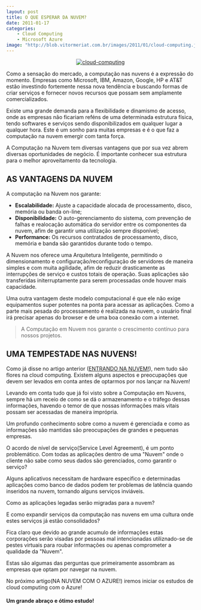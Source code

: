 ```yaml
---
layout: post
title: O QUE ESPERAR DA NUVEM?
date: 2011-01-17
categories:
    - Cloud Computing
    - Microsoft Azure
image: "http://blob.vitormeriat.com.br/images/2011/01/cloud-computing.jpg"
---
```


<p align="center"><a href="http://blob.vitormeriat.com.br/images/2011/01/cloud-computing.jpg"><img alt="cloud-computing"  src="http://blob.vitormeriat.com.br/images/2011/01/cloud-computing.jpg" /></a></p>

Como a sensação do mercado, a computação nas nuvens é a expressão do momento. Empresas como Microsoft, IBM, Amazon, Google, HP e AT&amp;T estão investindo fortemente nessa nova tendência e buscando formas de criar serviços e fornecer novos recursos que possam sem amplamente comercializados.

Existe uma grande demanda para a flexibilidade e dinamismo de acesso, onde as empresas não ficariam reféns de uma determinada estrutura física, tendo softwares e serviços sendo disponibilizados em qualquer lugar a qualquer hora. Este é um sonho para muitas empresas e é o que faz a computação na nuvem emergir com tanta força.

A Computação na Nuvem tem diversas vantagens que por sua vez abrem diversas oportunidades de negócio. É importante conhecer sua estrutura para o melhor aproveitamento da tecnologia.

## AS VANTAGENS DA NUVEM

A computação na Nuvem nos garante:

* <strong>Escalabilidade:</strong> Ajuste a capacidade alocada de processamento, disco, memória ou banda on-line;
* <strong>Disponibilidade:</strong> O auto-gerenciamento do sistema, com prevenção de falhas e realocação automática do servidor entre os componentes da nuvem, afim de garantir uma utilização sempre disponível;
* <strong>Performance:</strong> Os recursos contratados de processamento, disco, memória e banda são garantidos durante todo o tempo.

A Nuvem nos oferece uma Arquitetura Inteligente, permitindo o dimensionamento e configuração/reconfiguração de servidores de maneira simples e com muita agilidade, afim de reduzir drasticamente as interrupções de serviço e custos totais de operação. Suas aplicações são transferidas initerruptamente para serem processadas onde houver mais capacidade. 

Uma outra vantagem deste modelo computacional é que ele não exige equipamentos super potentes na ponta para acessar as aplicações. Como a parte mais pesada do processamento é realizada na nuvem, o usuário final irá precisar apenas do browser e de uma boa conexão com a internet.

> A Computação em Nuvem nos garante o crescimento contínuo para nossos projetos.

## UMA TEMPESTADE NAS NUVENS!

Como já disse no artigo anterior (<a href="http://vitormeriat.wordpress.com/2011/01/17/entrando-na-nuvem/" target="_blank">ENTRANDO NA NUVEM!</a>), nem tudo são flores na cloud computing. Existem alguns aspectos e preocupações que devem ser levados em conta antes de optarmos por nos lançar na Nuvem!

Levando em conta tudo que já foi visto sobre a Computação em Nuvens, sempre há um receio de como se dá o armazenamento e o tráfego dessas informações, havendo o temor de que nossas informações mais vitais possam ser acessadas de maneira imprópria.

Um profundo conhecimento sobre como a nuvem é gerenciada e como as informações são mantidas são preocupações de grandes e pequenas empresas.

O acordo de nível de serviço(Service Level Agreement), é um ponto problemático. Com todas as aplicações dentro de uma "Nuvem" onde o cliente não sabe como seus dados são gerenciados, como garantir o serviço?

Alguns aplicativos necessitam de hardware especifico e determinadas aplicações como banco de dados podem ter problemas de latência quando inseridos na nuvem, tornando alguns serviços inviáveis.

Como as aplicações legadas serão migradas para a nuvem?

E como expandir serviços da computação nas nuvens em uma cultura onde estes serviços já estão consolidados?

Fica claro que devido ao grande acumulo de informações estas corporações serão visadas por pessoas mal intencionadas utiliznado-se de pestes virtuais para roubar informações ou apenas comprometer a qualidade da "Nuvem".

Estas são algumas das perguntas que primeiramente assombram as empresas que optam por navegar na nuvem.

No próximo artigo(NA NUVEM COM O AZURE!) iremos iniciar os estudos de cloud computing com o Azure!

#### Um grande abraço e ótimo estudo!
